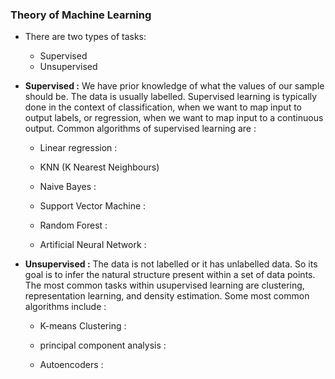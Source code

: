 
### Theory of Machine Learning


- There are two types of tasks:
  
  - Supervised 
  - Unsupervised
  
  
- **Supervised :**  We have prior knowledge of what the values of our sample should be. The data is usually labelled. Supervised learning is typically done in the context of classification, when we want to map input to output labels, or regression, when we want to map input to a continuous output. Common algorithms of supervised learning are :

  - Linear regression :
  
  - KNN (K Nearest Neighbours)
 
  - Naive Bayes :
 
  - Support Vector Machine :
 
  - Random Forest :
 
  - Artificial Neural Network :
 

- **Unsupervised :** The data is not labelled or it has unlabelled data. So its goal is to infer the natural structure present within a set of data points. The most common tasks within usupervised learning are clustering, representation learning, and density estimation. Some most common algorithms include :

  - K-means Clustering :
  
  - principal component analysis :
  
  - Autoencoders :
